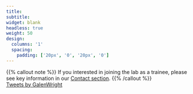 ```yaml
---
title:
subtitle:
widget: blank
headless: true
weight: 50
design:
  columns: '1'
  spacing:
    padding: ['20px', '0', '20px', '0']
---
```

  

{{% callout note %}}
If you interested in joining the lab as a trainee, please see key information in our [Contact section](contact).
{{% /callout %}}
<br>
<a class="twitter-timeline tw-align-center" data-lang="en" data-width="1200" data-height="400" data-theme="dark" href="https://twitter.com/GalenWright?ref_src=twsrc%5Etfw">Tweets by GalenWright</a> <script async src="https://platform.twitter.com/widgets.js" charset="utf-8"></script>
